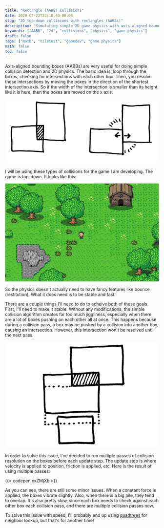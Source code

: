 ```yaml
---
title: "Rectangle (AABB) Collisions"
date: 2020-07-22T22:10:40-06:00
slug: "2D top-down collisions with rectangles (AABBs)"
description: "Simulating simple 2D game physics with axis-aligned bounding boxes"
keywords: ["AABB", "2d", "collisions", "physics", "game physics"]
draft: false
tags: ["math", "tiletest", "gamedev", "game physics"]
math: false
toc: false
---
```


Axis-aligned bounding boxes (AABBs) are very useful for doing simple collision detection and 2D physics. 
The basic idea is: loop through the boxes, checking for intersections with each other box. Then, you resolve
these intersections by moving the boxes in the direction of the shortest intersection axis. So if the width
of the intersection is smaller than its height, like it is here, then the boxes are moved on the x axis:

![](/images/aabb/boxes.png)

I will be using these types of collisions for the game I am developing. The game is top-down. It looks like this:

![](/images/2020-07-22_23-41.png)

So the physics doesn't actually need to have fancy features like bounce (restitution). What it does need is
to be stable and fast.

There are a couple things I'll need to do to acheive both of these goals. First, I'll need to make it stable. Without any modifications, the simple collision algorithm creates far too much jiggliness, especially when there are a lot of boxes pushing on each other all at once. This happens because during a collision pass, a box may be pushed by a collision into another box, causing an intersection. However, this intersection won't be resolved until the next pass.

![](/images/aabb/boxes2.png)

In order to solve this issue, I've decided to run multiple passes of collision resolution on the boxes before each
update step. The update step is where velocity is applied to position, friction is applied, etc.
Here is the result of using multiple passes:

{{< codepen xxZMjXb >}}

As you can see, there are still some minor issues. When a constant force is applied, the boxes vibrate slightly. Also, when there is a big pile, they tend to overlap. It's also pretty slow, since each box needs to check against each other box each collision pass, and there are multiple collision passes now.

To solve this issue with speed, I'll probably end up using [quadtrees](https://www.wikiwand.com/en/Quadtree) for neighbor lookup, but that's for another time!
